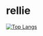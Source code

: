 # rellie

[![Top Langs](https://github-readme-stats.vercel.app/api/top-langs/?username=relliezhr)](https://github.com/relliezhr)
